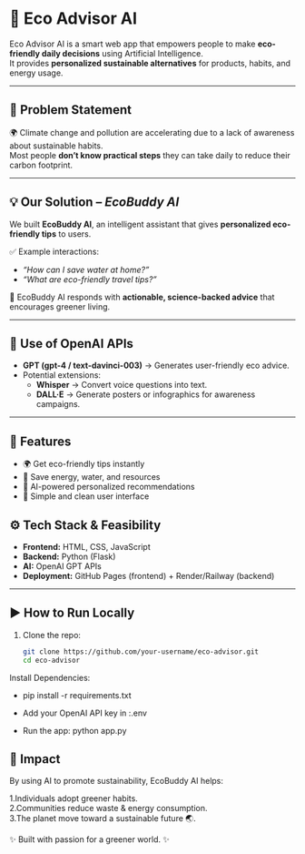 # 🌱 Eco Advisor AI

Eco Advisor AI is a smart web app that empowers people to make **eco-friendly daily decisions** using Artificial Intelligence.  
It provides **personalized sustainable alternatives** for products, habits, and energy usage.  

---

## 📝 Problem Statement
🌍 Climate change and pollution are accelerating due to a lack of awareness about sustainable habits.  
Most people **don’t know practical steps** they can take daily to reduce their carbon footprint.  

---

## 💡 Our Solution – *EcoBuddy AI*
We built **EcoBuddy AI**, an intelligent assistant that gives **personalized eco-friendly tips** to users.  

✅ Example interactions:  
- *“How can I save water at home?”*  
- *“What are eco-friendly travel tips?”*  

💬 EcoBuddy AI responds with **actionable, science-backed advice** that encourages greener living.  

---

## 🤖 Use of OpenAI APIs
- **GPT (gpt-4 / text-davinci-003)** → Generates user-friendly eco advice.  
- Potential extensions:  
  - **Whisper** → Convert voice questions into text.  
  - **DALL·E** → Generate posters or infographics for awareness campaigns.  

---

## 🚀 Features
- 🌍 Get eco-friendly tips instantly  
- 🔋 Save energy, water, and resources  
- 🧠 AI-powered personalized recommendations  
- 📱 Simple and clean user interface  

## ⚙️ Tech Stack & Feasibility
- **Frontend:** HTML, CSS, JavaScript  
- **Backend:** Python (Flask)  
- **AI:** OpenAI GPT APIs  
- **Deployment:** GitHub Pages (frontend) + Render/Railway (backend)  



---

## ▶️ How to Run Locally
1. Clone the repo:
   ```bash
   git clone https://github.com/your-username/eco-advisor.git
   cd eco-advisor


Install Dependencies:
- pip install -r requirements.txt

- Add your OpenAI API key in :.env

- Run the app:
 python app.py


## 🎯 Impact

By using AI to promote sustainability, EcoBuddy AI helps:

 1.Individuals adopt greener habits.  
 2.Communities reduce waste & energy consumption.  
 3.The planet move toward a sustainable future 🌏.



✨ Built with passion for a greener world. ✨
